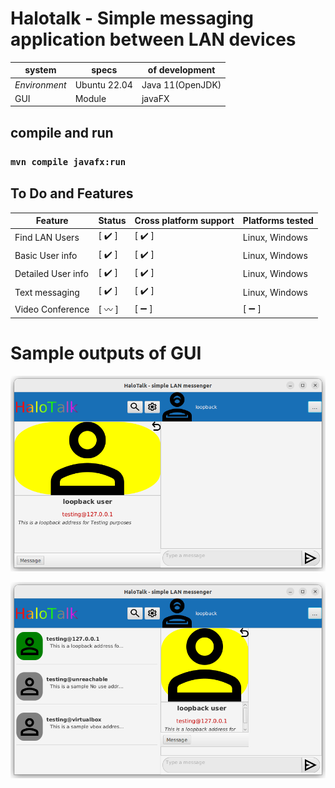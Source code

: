 # Halotalk - Simple messaging application between LAN devices

system | specs | of development|
--- | --- | --- |
_Environment_| Ubuntu 22.04| Java 11(OpenJDK)
GUI|Module| javaFX

## compile and run
### `mvn compile javafx:run`

## To Do and Features
Feature|Status| Cross platform support|Platforms tested
---| ---| ---| ---|
Find LAN Users| [ :heavy_check_mark: ]| [ :heavy_check_mark: ]| Linux, Windows
Basic User info| [ :heavy_check_mark: ]| [ :heavy_check_mark: ]| Linux, Windows
Detailed User info| [ :heavy_check_mark: ]| [ :heavy_check_mark: ]| Linux, Windows
Text messaging|[ :heavy_check_mark: ]| [ :heavy_check_mark: ]| Linux, Windows
Video Conference|[ :wavy_dash: ]|[ :heavy_minus_sign: ]|[ :heavy_minus_sign: ]

# Sample outputs of GUI
![app preview](https://github.com/ibo52/HaloTalk/blob/master/sample%20images/app-preview.png)

![app preview2](https://github.com/ibo52/HaloTalk/blob/master/sample%20images/app-preview2.png)
